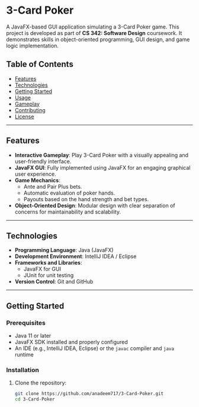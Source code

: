 # 3-Card Poker

A JavaFX-based GUI application simulating a 3-Card Poker game. This project is developed as part of **CS 342: Software Design** coursework. It demonstrates skills in object-oriented programming, GUI design, and game logic implementation.

## Table of Contents

- [Features](#features)
- [Technologies](#technologies)
- [Getting Started](#getting-started)
- [Usage](#usage)
- [Gameplay](#gameplay)
- [Contributing](#contributing)
- [License](#license)

---

## Features

- **Interactive Gameplay**: Play 3-Card Poker with a visually appealing and user-friendly interface.
- **JavaFX GUI**: Fully implemented using JavaFX for an engaging graphical user experience.
- **Game Mechanics**:
  - Ante and Pair Plus bets.
  - Automatic evaluation of poker hands.
  - Payouts based on the hand strength and bet types.
- **Object-Oriented Design**: Modular design with clear separation of concerns for maintainability and scalability.

---

## Technologies

- **Programming Language**: Java (JavaFX)
- **Development Environment**: IntelliJ IDEA / Eclipse
- **Frameworks and Libraries**:
  - JavaFX for GUI
  - JUnit for unit testing
- **Version Control**: Git and GitHub

---

## Getting Started

### Prerequisites

- Java 11 or later
- JavaFX SDK installed and properly configured
- An IDE (e.g., IntelliJ IDEA, Eclipse) or the `javac` compiler and `java` runtime

### Installation

1. Clone the repository:
   ```bash
   git clone https://github.com/anadeem717/3-Card-Poker.git
   cd 3-Card-Poker
